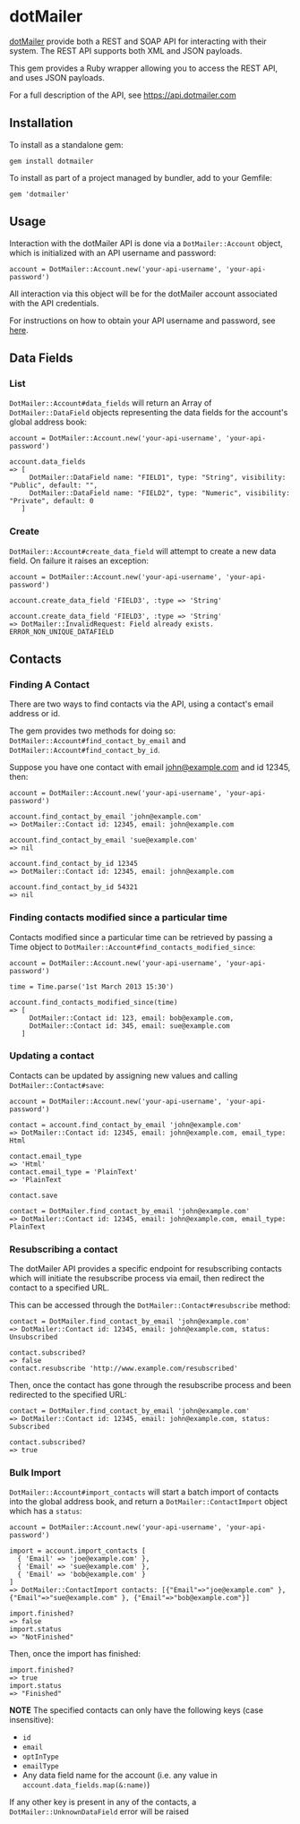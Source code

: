 dotMailer
=========

[dotMailer](http://www.dotmailer.co.uk/) provide both a REST and SOAP API for interacting with their system. The REST API supports both XML and JSON payloads.

This gem provides a Ruby wrapper allowing you to access the REST API, and uses JSON payloads.

For a full description of the API, see https://api.dotmailer.com

Installation
------------

To install as a standalone gem:

    gem install dotmailer

To install as part of a project managed by bundler, add to your Gemfile:

    gem 'dotmailer'

Usage
-----

Interaction with the dotMailer API is done via a `DotMailer::Account` object, which is initialized with an API username and password:

    account = DotMailer::Account.new('your-api-username', 'your-api-password')

All interaction via this object will be for the dotMailer account associated with the API credentials.

For instructions on how to obtain your API username and password, see [here](http://www.dotmailer.co.uk/api/more_about_api/getting_started_with_the_api.aspx).

Data Fields
-----------

### List

`DotMailer::Account#data_fields` will return an Array of `DotMailer::DataField` objects representing the data fields for the account's global address book:

    account = DotMailer::Account.new('your-api-username', 'your-api-password')

    account.data_fields
    => [
         DotMailer::DataField name: "FIELD1", type: "String", visibility: "Public", default: "",
         DotMailer::DataField name: "FIELD2", type: "Numeric", visibility: "Private", default: 0
       ]

### Create

`DotMailer::Account#create_data_field` will attempt to create a new data field. On failure it raises an exception:

    account = DotMailer::Account.new('your-api-username', 'your-api-password')

    account.create_data_field 'FIELD3', :type => 'String'

    account.create_data_field 'FIELD3', :type => 'String'
    => DotMailer::InvalidRequest: Field already exists. ERROR_NON_UNIQUE_DATAFIELD

Contacts
--------

### Finding A Contact

There are two ways to find contacts via the API, using a contact's email address or id.

The gem provides two methods for doing so: `DotMailer::Account#find_contact_by_email` and `DotMailer::Account#find_contact_by_id`.

Suppose you have one contact with email john@example.com and id 12345, then:

    account = DotMailer::Account.new('your-api-username', 'your-api-password')

    account.find_contact_by_email 'john@example.com'
    => DotMailer::Contact id: 12345, email: john@example.com

    account.find_contact_by_email 'sue@example.com'
    => nil

    account.find_contact_by_id 12345
    => DotMailer::Contact id: 12345, email: john@example.com

    account.find_contact_by_id 54321
    => nil

### Finding contacts modified since a particular time

Contacts modified since a particular time can be retrieved by passing a Time object to `DotMailer::Account#find_contacts_modified_since`:

    account = DotMailer::Account.new('your-api-username', 'your-api-password')

    time = Time.parse('1st March 2013 15:30')

    account.find_contacts_modified_since(time)
    => [
         DotMailer::Contact id: 123, email: bob@example.com,
         DotMailer::Contact id: 345, email: sue@example.com
       ]

### Updating a contact

Contacts can be updated by assigning new values and calling `DotMailer::Contact#save`:

    account = DotMailer::Account.new('your-api-username', 'your-api-password')

    contact = account.find_contact_by_email 'john@example.com'
    => DotMailer::Contact id: 12345, email: john@example.com, email_type: Html

    contact.email_type
    => 'Html'
    contact.email_type = 'PlainText'
    => 'PlainText

    contact.save

    contact = DotMailer.find_contact_by_email 'john@example.com'
    => DotMailer::Contact id: 12345, email: john@example.com, email_type: PlainText

### Resubscribing a contact

The dotMailer API provides a specific endpoint for resubscribing contacts which will initiate the resubscribe process via email, then redirect the contact to a specified URL.

This can be accessed through the `DotMailer::Contact#resubscribe` method:

    contact = DotMailer.find_contact_by_email 'john@example.com'
    => DotMailer::Contact id: 12345, email: john@example.com, status: Unsubscribed

    contact.subscribed?
    => false
    contact.resubscribe 'http://www.example.com/resubscribed'

Then, once the contact has gone through the resubscribe process and been redirected to the specified URL:

    contact = DotMailer.find_contact_by_email 'john@example.com'
    => DotMailer::Contact id: 12345, email: john@example.com, status: Subscribed

    contact.subscribed?
    => true

### Bulk Import

`DotMailer::Account#import_contacts` will start a batch import of contacts into the global address book, and return a `DotMailer::ContactImport` object which has a `status`:

    account = DotMailer::Account.new('your-api-username', 'your-api-password')

    import = account.import_contacts [
      { 'Email' => 'joe@example.com' },
      { 'Email' => 'sue@example.com' },
      { 'Email' => 'bob@example.com' }
    ]
    => DotMailer::ContactImport contacts: [{"Email"=>"joe@example.com" }, {"Email"=>"sue@example.com" }, {"Email"=>"bob@example.com"}]

    import.finished?
    => false
    import.status
    => "NotFinished"

Then, once the import has finished:

    import.finished?
    => true
    import.status
    => "Finished"

**NOTE** The specified contacts can only have the following keys (case insensitive):

* `id`
* `email`
* `optInType`
* `emailType`
* Any data field name for the account (i.e. any value in `account.data_fields.map(&:name)`)

If any other key is present in any of the contacts, a `DotMailer::UnknownDataField` error will be raised
